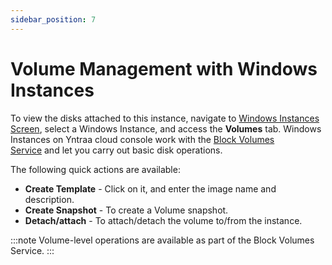 ```yaml
---
sidebar_position: 7
---
```

# Volume Management with Windows Instances

To view the disks attached to this instance, navigate to [Windows Instances Screen](AboutWindowsInstances), select a Windows Instance, and access the **Volumes** tab.
Windows Instances on Yntraa cloud console work with the [Block Volumes Service](/docs/Subscribers/Storage/BlockVolumes/AboutBlockVolumes) and let you carry out basic disk operations.

The following quick actions are available:

- **Create Template** - Click on it, and enter the image name and description.
- **Create Snapshot** - To create a Volume snapshot.
- **Detach/attach** - To attach/detach the volume to/from the instance.

:::note
Volume-level operations are available as part of the Block Volumes Service.
:::




